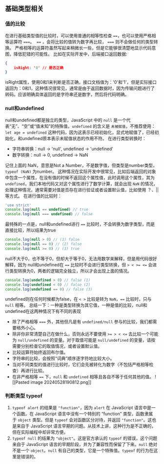 ## 基础类型相关
### 值的比较
在进行基础类型值的比较时，可以使用普通的相等性检查 `==`，也可以使用严格相等运算符 `===`。
 `==` ，会将比较的值转为数字再比较， `===` 则不会做任何的类型转换。
严格相等的运算符虽然写起来稍微长一些，但是它能够很清楚地显示代码意图，降低犯错的可能性。
比如在实际开发中，后端接口返回数据:
```json
{
	isRight: '0' // 是否正确
}
```
isRight属性，使用0和1来判断是否正确，接口文档值为：'0'和'1'，但是实际接口返回为：0和1，这种情况很常见，通常是由于返回数据时，因为传输问题进行了转码。应该明确具体返回的是字符串还是数字，然后将代码明确。
### null和undefined
null和undefined都是独立的类型，JavaScript 中的 `null` 是一个代表“无”、“空”或“值未知”的特殊值，`undefined` 的含义是 `未被赋值`，不推荐使用：`let age = undefined` 这种代码，因为这表示已经初始化，显式地赋值了，已经初始化，和undefined原本表示未赋值状态的作用不符。
在进行类型转换时：
- 字符串转换：null -> 'null', undefined -> 'undefined'
- 数字转换：null -> 0, undefined -> NaN

记住上面的 NaN，意思是Not a Number，不是数字值，但类型是number类型，`typeof (NaN)` 为number。
这种情况在实际开发中很常见，比如后端返回的对象中包含一个属性，在没有值的时候不返回这个属性值，此时调用这个属性，其为 `undefined`，我们本地代码又对这个属性进行了数学计算，就会出现 `NaN` 的情况，处理这种情况，通常需要对值是否存在进行验证或者设置默认值，比如使用 ？、|| 等方式。
在进行值的比较时：
```js
'use strict'
console.log(null == undefined) // true
console.log(null === undefined) // false
```
最特殊的一点是，null和undefined进行 `==` 比较时，不会转换为数字类型，而是直接比较，所以结果为true
```js
console.log(null > 0) // (1) false
console.log(null == 0) // (2) false
console.log(null >= 0) // (3) true
```
null不大于0，也不等于0，但却大于等于0，无法用数学来解释，但是用代码很好解释，因为 null和undefined在 `==` 比较时不会进行类型转换，但 `> < >= <=` 会进行类型转换为0，两者的逻辑完全独立，所以才会出现上面的情况。
```js
console.log(undefined > 0) // false (1)
console.log(undefined < 0) // false (2)
console.log(undefined == 0) // false (3)
```
undefined则在任何时候都为false，在 `< >` 比较是转为 `NaN`，`==` 比较时，只与 `null` 相等。
总结一下：一种是类型转换为其它值，一种是值的比较，null和undefined在这两种情况下有不同的表现
- 除了严格相等 `===` 外，其他但凡是有 `undefined/null` 参与的比较，我们都需要格外小心。
- 除非你非常清楚自己在做什么，否则永远不要使用 `>= > < <=` 去比较一个可能为 `null/undefined` 的变量。对于取值可能是 `null/undefined` 的变量，请按需要分别检查它的取值情况，或者设置默认值。
- 比较运算符始终返回布尔值。
- 字符串的比较，会按照“词典”顺序逐字符地比较大小。
- 当对不同类型的值进行比较时，它们会先被转化为数字（不包括严格相等检查）再进行比较。
- 在非严格相等 `==` 下，`null` 和 `undefined` 相等且各自不等于任何其他的值。
![[Pasted image 20240528190812.png]]
### 判断类型 typeof
1.  `typeof alert` 的结果是 `"function"`，因为 `alert` 在 JavaScript 语言中是一个函数。在 JavaScript 语言中没有一个特别的 “function” 类型，函数隶属于 `object` 类型。但是 `typeof` 会对函数区分对待，并返回 `"function"`。这也是来自于 JavaScript 语言早期的问题。从技术上讲，这种行为是不正确的，但在实际编程中却非常方便。
2. `typeof null` 的结果为 `"object"`。这是官方承认的 `typeof` 的错误，这个问题来自于 JavaScript 语言的早期阶段，并为了兼容性而保留了下来。`null` 绝对不是一个 `object`。`null` 有自己的类型，它是一个特殊值。`typeof` 的行为在这里是错误的。


